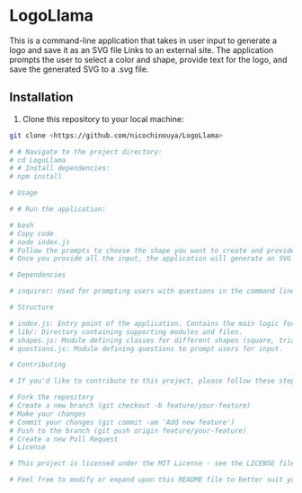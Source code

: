 # LogoLlama

This is a command-line application that takes in user input to generate a logo and save it as an SVG file Links to an external site. The application prompts the user to select a color and shape, provide text for the logo, and save the generated SVG to a .svg file.


## Installation

1. Clone this repository to your local machine:

```bash
git clone <https://github.com/nicochinouya/LogoLlama>

# # Navigate to the project directory:
# cd LogoLlama
# # Install dependencies:
# npm install

# Usage

# # Run the application:

# bash
# Copy code
# node index.js
# Follow the prompts to choose the shape you want to create and provide necessary input (fill color, stroke color, etc.).
# Once you provide all the input, the application will generate an SVG file for the selected shape in the lib/examples directory.

# Dependencies

# inquirer: Used for prompting users with questions in the command line interface.

# Structure

# index.js: Entry point of the application. Contains the main logic for interacting with users and generating SVG files.
# lib/: Directory containing supporting modules and files.
# shapes.js: Module defining classes for different shapes (square, triangle, circle).
# questions.js: Module defining questions to prompt users for input.

# Contributing

# If you'd like to contribute to this project, please follow these steps:

# Fork the repository
# Create a new branch (git checkout -b feature/your-feature)
# Make your changes
# Commit your changes (git commit -am 'Add new feature')
# Push to the branch (git push origin feature/your-feature)
# Create a new Pull Request
# License

# This project is licensed under the MIT License - see the LICENSE file for details.

# Feel free to modify or expand upon this README file to better suit your project's needs.